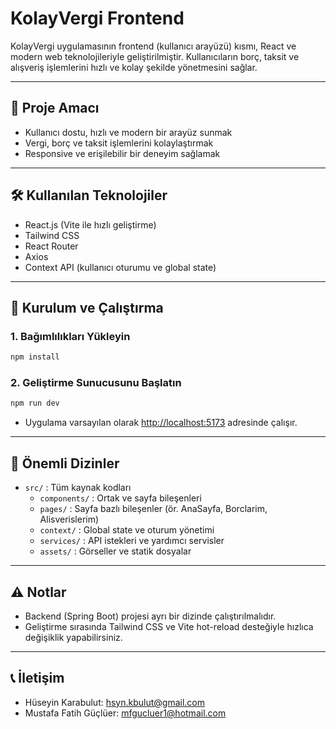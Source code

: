 # KolayVergi Frontend

KolayVergi uygulamasının frontend (kullanıcı arayüzü) kısmı, React ve modern web teknolojileriyle geliştirilmiştir. Kullanıcıların borç, taksit ve alışveriş işlemlerini hızlı ve kolay şekilde yönetmesini sağlar.

---

## 🚩 Proje Amacı
- Kullanıcı dostu, hızlı ve modern bir arayüz sunmak
- Vergi, borç ve taksit işlemlerini kolaylaştırmak
- Responsive ve erişilebilir bir deneyim sağlamak

---

## 🛠️ Kullanılan Teknolojiler
- React.js (Vite ile hızlı geliştirme)
- Tailwind CSS
- React Router
- Axios
- Context API (kullanıcı oturumu ve global state)

---

## 🚀 Kurulum ve Çalıştırma

### 1. Bağımlılıkları Yükleyin
```bash
npm install
```

### 2. Geliştirme Sunucusunu Başlatın
```bash
npm run dev
```
- Uygulama varsayılan olarak [http://localhost:5173](http://localhost:5173) adresinde çalışır.


---

## 📁 Önemli Dizinler
- `src/` : Tüm kaynak kodları
  - `components/` : Ortak ve sayfa bileşenleri
  - `pages/` : Sayfa bazlı bileşenler (ör. AnaSayfa, Borclarim, Alisverislerim)
  - `context/` : Global state ve oturum yönetimi
  - `services/` : API istekleri ve yardımcı servisler
  - `assets/` : Görseller ve statik dosyalar

---

## ⚠️ Notlar
- Backend (Spring Boot) projesi ayrı bir dizinde çalıştırılmalıdır.
- Geliştirme sırasında Tailwind CSS ve Vite hot-reload desteğiyle hızlıca değişiklik yapabilirsiniz.

---

## 📞 İletişim
- Hüseyin Karabulut: [hsyn.kbulut@gmail.com](mailto:hsyn.kbulut@gmail.com)
- Mustafa Fatih Güçlüer: [mfgucluer1@hotmail.com](mailto:mfgucluer1@hotmail.com)

